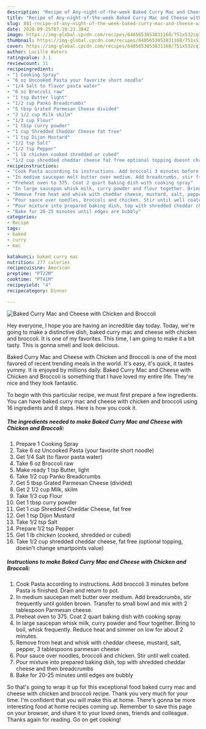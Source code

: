 ```yaml
---
description: "Recipe of Any-night-of-the-week Baked Curry Mac and Cheese with Chicken and Broccoli"
title: "Recipe of Any-night-of-the-week Baked Curry Mac and Cheese with Chicken and Broccoli"
slug: 801-recipe-of-any-night-of-the-week-baked-curry-mac-and-cheese-with-chicken-and-broccoli
date: 2020-09-25T07:10:23.384Z
image: https://img-global.cpcdn.com/recipes/6485653853831168/751x532cq70/baked-curry-mac-and-cheese-with-chicken-and-broccoli-recipe-main-photo.jpg
thumbnail: https://img-global.cpcdn.com/recipes/6485653853831168/751x532cq70/baked-curry-mac-and-cheese-with-chicken-and-broccoli-recipe-main-photo.jpg
cover: https://img-global.cpcdn.com/recipes/6485653853831168/751x532cq70/baked-curry-mac-and-cheese-with-chicken-and-broccoli-recipe-main-photo.jpg
author: Lucille Waters
ratingvalue: 3.1
reviewcount: 11
recipeingredient:
- "1 Cooking Spray"
- "6 oz Uncooked Pasta your favorite short noodle"
- "1/4 Salt to flavor pasta water"
- "6 oz Broccoli raw"
- "1 tsp Butter light"
- "1/2 cup Panko Breadcrumbs"
- "5 tbsp Grated Parmesan Cheese divided"
- "2 1/2 cup Milk skilm"
- "1/3 cup Flour"
- "1 tbsp curry powder"
- "1 cup Shredded Cheddar Cheese fat free"
- "1 tsp Dijon Mustard"
- "1/2 tsp Salt"
- "1/2 tsp Pepper"
- "1 lb chicken cooked shredded or cubed"
- "1/2 cup shredded cheddar cheese fat free optional topping doesnt change smartpoints value"
recipeinstructions:
- "Cook Pasta according to instructions. Add broccoli 3 minutes before Pasta is finished. Drain and return to pot."
- "In medium saucepan melt butter over medium. Add breadcrumbs, stir frequently until golden brown. Transfer to small bowl and mix with 2 tablespoon Parmesan cheese."
- "Preheat oven to 375. Coat 2 quart baking dish with cooking spray"
- "In large saucepan whisk milk, curry powder and flour together. Bring to boil, whisk frequently. Reduce heat and simmer on low for about 2 minutes."
- "Remove from heat and whisk with cheddar cheese, mustard, salt, pepper, 3 tablespoons parmesan cheese"
- "Pour sauce over noodles, broccoli and chicken. Stir until well coated."
- "Pour mixture into prepared baking dish, top with shredded cheddar cheese and then breadcrumbs"
- "Bake for 20-25 minutes until edges are bubbly"
categories:
- Recipe
tags:
- baked
- curry
- mac

katakunci: baked curry mac 
nutrition: 277 calories
recipecuisine: American
preptime: "PT22M"
cooktime: "PT41M"
recipeyield: "4"
recipecategory: Dinner

---
```



![Baked Curry Mac and Cheese with Chicken and Broccoli](https://img-global.cpcdn.com/recipes/6485653853831168/751x532cq70/baked-curry-mac-and-cheese-with-chicken-and-broccoli-recipe-main-photo.jpg)

Hey everyone, I hope you are having an incredible day today. Today, we're going to make a distinctive dish, baked curry mac and cheese with chicken and broccoli. It is one of my favorites. This time, I am going to make it a bit tasty. This is gonna smell and look delicious.



Baked Curry Mac and Cheese with Chicken and Broccoli is one of the most favored of recent trending meals in the world. It's easy, it's quick, it tastes yummy. It is enjoyed by millions daily. Baked Curry Mac and Cheese with Chicken and Broccoli is something that I have loved my entire life. They're nice and they look fantastic.


To begin with this particular recipe, we must first prepare a few ingredients. You can have baked curry mac and cheese with chicken and broccoli using 16 ingredients and 8 steps. Here is how you cook it.

<!--inarticleads1-->

##### The ingredients needed to make Baked Curry Mac and Cheese with Chicken and Broccoli:

1. Prepare 1 Cooking Spray
1. Take 6 oz Uncooked Pasta (your favorite short noodle)
1. Get 1/4 Salt (to flavor pasta water)
1. Take 6 oz Broccoli raw
1. Make ready 1 tsp Butter, light
1. Take 1/2 cup Panko Breadcrumbs
1. Get 5 tbsp Grated Parmesan Cheese (divided)
1. Get 2 1/2 cup Milk, skilm
1. Take 1/3 cup Flour
1. Get 1 tbsp curry powder
1. Get 1 cup Shredded Cheddar Cheese, fat free
1. Get 1 tsp Dijon Mustard
1. Take 1/2 tsp Salt
1. Prepare 1/2 tsp Pepper
1. Get 1 lb chicken (cooked, shredded or cubed)
1. Take 1/2 cup shredded cheddar cheese, fat free (optional topping, doesn&#39;t change smartpoints value)




<!--inarticleads2-->

##### Instructions to make Baked Curry Mac and Cheese with Chicken and Broccoli:

1. Cook Pasta according to instructions. Add broccoli 3 minutes before Pasta is finished. Drain and return to pot.
1. In medium saucepan melt butter over medium. Add breadcrumbs, stir frequently until golden brown. Transfer to small bowl and mix with 2 tablespoon Parmesan cheese.
1. Preheat oven to 375. Coat 2 quart baking dish with cooking spray
1. In large saucepan whisk milk, curry powder and flour together. Bring to boil, whisk frequently. Reduce heat and simmer on low for about 2 minutes.
1. Remove from heat and whisk with cheddar cheese, mustard, salt, pepper, 3 tablespoons parmesan cheese
1. Pour sauce over noodles, broccoli and chicken. Stir until well coated.
1. Pour mixture into prepared baking dish, top with shredded cheddar cheese and then breadcrumbs
1. Bake for 20-25 minutes until edges are bubbly




So that's going to wrap it up for this exceptional food baked curry mac and cheese with chicken and broccoli recipe. Thank you very much for your time. I'm confident that you will make this at home. There's gonna be more interesting food at home recipes coming up. Remember to save this page on your browser, and share it to your loved ones, friends and colleague. Thanks again for reading. Go on get cooking!

